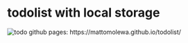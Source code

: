 # todolist with local storage
<img src='https://i.postimg.cc/F1t8Tc7Z/todo.png' border='0' alt='todo'/>
github pages: https://mattomolewa.github.io/todolist/
